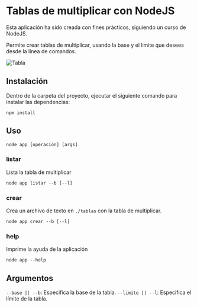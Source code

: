 # Tablas de multiplicar con NodeJS
Esta aplicación ha sido creada con fines prácticos, siguiendo un curso de NodeJS.

Permite crear tablas de multiplicar, usando la base y el limite que desees desde la linea de comandos.

![Tabla](https://i.imgur.com/roT4Xtw.png)

## Instalación
Dentro de la carpeta del proyecto, ejecutar el siguiente comando para instalar las dependencias:

```
npm install
```

## Uso
```
node app [operación] [args]
```

### listar
Lista la tabla de multiplicar

```
node app listar --b [--l]
```

### crear
Crea un archivo de texto en `./tablas` con la tabla de multiplicar.

```
node app crear --b [--l]
```

### help
Imprime la ayuda de la aplicación

```
node app --help
```

## Argumentos
`--base || --b`: Especifica la base de la tabla.
`--limite || --l`: Especifica el límite de la tabla.